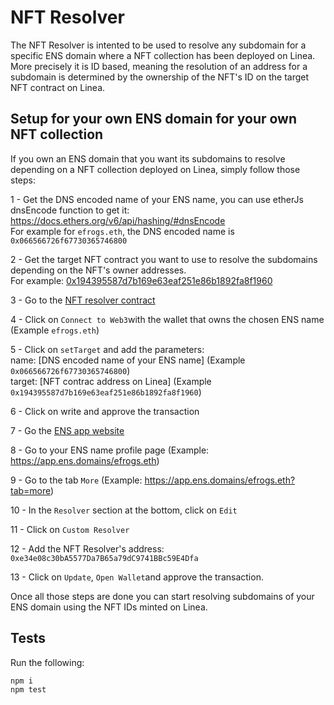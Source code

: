 # NFT Resolver

The NFT Resolver is intented to be used to resolve any subdomain for a specific ENS domain where a NFT collection has been deployed on Linea.  
More precisely it is ID based, meaning the resolution of an address for a subdomain is determined by the ownership of the NFT's ID on the target NFT contract on Linea.

## Setup for your own ENS domain for your own NFT collection

If you own an ENS domain that you want its subdomains to resolve depending on a NFT collection deployed on Linea, simply follow those steps:

1 - Get the DNS encoded name of your ENS name, you can use etherJs dnsEncode function to get it: https://docs.ethers.org/v6/api/hashing/#dnsEncode  
For example for `efrogs.eth`, the DNS encoded name is `0x066566726f67730365746800`  

2 - Get the target NFT contract you want to use to resolve the subdomains depending on the NFT's owner addresses.  
For example: [0x194395587d7b169e63eaf251e86b1892fa8f1960](https://lineascan.build/address/0x194395587d7b169e63eaf251e86b1892fa8f1960)  

3 - Go to the [NFT resolver contract](https://etherscan.io/address/0xe34e08c30ba5577da7b65a79dc9741bbc59e4dfa#writeContract)  

4 - Click on `Connect to Web3`with the wallet that owns the chosen ENS name (Example `efrogs.eth`)

5 - Click on `setTarget` and add the parameters:  
 name: [DNS encoded name of your ENS name] (Example `0x066566726f67730365746800`)  
target: [NFT contrac address on Linea] (Example `0x194395587d7b169e63eaf251e86b1892fa8f1960`)  

6 - Click on write and approve the transaction  

7 - Go the [ENS app website](https://app.ens.domains/)  

8 - Go to your ENS name profile page (Example: https://app.ens.domains/efrogs.eth)  

9 - Go to the tab `More` (Example: https://app.ens.domains/efrogs.eth?tab=more)  

10 - In the `Resolver` section at the bottom, click on `Edit`  

11 - Click on `Custom Resolver`  

12 - Add the NFT Resolver's address: `0xe34e08c30bA5577Da7B65a79dC9741BBc59E4Dfa`  

13 - Click on `Update`, `Open Wallet`and approve the transaction.

Once all those steps are done you can start resolving subdomains of your ENS domain using the NFT IDs minted on Linea.

## Tests

Run the following:

```shell
npm i
npm test
```
